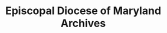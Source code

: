 ---
layout: repo
title: "Episcopal Diocese of Maryland Archives"
id: 1739
permalink: repos/1739/
---